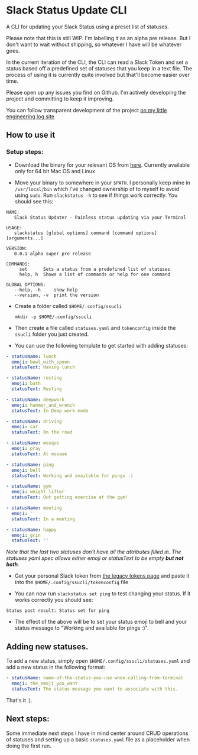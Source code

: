 # Slack Status Update CLI
A CLI for updating your Slack Status using a preset list of statuses.

Please note that this is still WIP. I'm labelling it as an alpha pre release. But I don't want to wait without shipping, so whatever I have will be whatever goes.

In the current iteration of the CLI, the CLI can read a Slack Token and set a status based off a predefined set of statuses that you keep in a text file. The process of using it is currently quite involved but that'll become easier over time.

Please open up any issues you find on Github. I'm actively developing the project and committing to keep it improving.

You can follow transparent development of the project [on my little engineering log site](http://eng.adnanissadeen.com/projects/slack-status-updater-cli.html)

## How to use it

### Setup steps:
* Download the binary for your relevant OS from [here](https://github.com/kiriappeee/slack-status-updater-cli/releases). Currently available only for 64 bit Mac OS and Linux

* Move your binary to somewhere in your `$PATH`. I personally keep mine in `/usr/local/bin` which I've changed ownership of to myself to avoid using `sudo`. Run `slackstatus -h` to see if things work correctly. You should see this:

```
NAME:
   Slack Status Updater - Painless status updating via your Terminal

USAGE:
   slackstatus [global options] command [command options] [arguments...]

VERSION:
   0.0.1 alpha super pre release

COMMANDS:
     set      Sets a status from a predefined list of statuses
     help, h  Shows a list of commands or help for one command

GLOBAL OPTIONS:
   --help, -h     show help
   --version, -v  print the version
```

* Create a folder called `$HOME/.config/ssucli`

  `mkdir -p $HOME/.config/ssucli`

* Then create a file called `statuses.yaml` and `tokenconfig` inside the `ssucli` folder you just created.

* You can use the following template to get started with adding statuses:

```yaml
- statusName: lunch
  emoji: bowl_with_spoon
  statusText: Having lunch

- statusName: resting
  emoji: bath
  statusText: Resting

- statusName: deepwork
  emoji: hammer_and_wrench
  statusText: In Deep work mode

- statusName: driving
  emoji: car
  statusText: On the road

- statusName: mosque
  emoji: pray
  statusText: At mosque

- statusName: ping
  emoji: bell
  statusText: Working and available for pings :)

- statusName: gym
  emoji: weight_lifter
  statusText: Out getting exercise at the gym!

- statusName: meeting
  emoji: ''
  statusText: In a meeting

- statusName: happy
  emoji: grin
  statusText: ''
```

_Note that the last two statuses don't have all the attributes filled in. The statuses yaml spec allows either emoji or statusText to be empty **but not both**._

* Get your personal Slack token from [the legacy tokens page](https://api.slack.com/custom-integrations/legacy-tokens) and paste it into the `$HOME/.config/ssucli/tokenconfig` file

* You can now run `slackstatus set ping` to test changing your status. If it works correctly you should see:

```
Status post result: Status set for ping
```

* The effect of the above will be to set your status emoji to bell and your status message to "Working and available for pings :)". 

## Adding new statuses.

To add a new status, simply open `$HOME/.config/ssucli/statuses.yaml` and add a new status in the following format:

```yaml
- statusName: name-of-the-status-you-use-when-calling-from-terminal
  emoji: the_emoji_you_want
  statusText: The status message you want to associate with this.
```

That's it :).

## Next steps:

Some immediate next steps I have in mind center around CRUD operations of statuses and setting up a basic `statuses.yaml` file as a placeholder when doing the first run.
